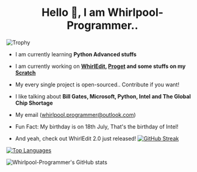<h1 align="center">Hello 👋, I am Whirlpool-Programmer..</h1>

![Trophy](https://github-profile-trophy.vercel.app/?username=Whirlpool-Programmer&theme=onedark)

- I am currently learning **Python Advanced stuffs**

- I am currently working on **[WhirlEdit](https://github.com/whirlpool-programmer/whirledit), [Proget](http://pypi.org/projects/proget) and some stuffs on my [Scratch](http://scratch.mit.edu/users/whirlpool-programmer)**

- My every single project is open-sourced.. Contribute if you want!

- I like talking about **Bill Gates, Microsoft, Python, Intel and The Global Chip Shortage**

- My email (whirlpool.programmer@outlook.com)

- Fun Fact: My birthday is on 18th July, That's the birthday of Intel!

- And yeah, check out WhirlEdit 2.0 just released!
[![GitHub Streak](https://github-readme-streak-stats.herokuapp.com?user=Whirlpool-Programmer&theme=dark)](https://git.io/streak-stats)

[![Top Languages](https://github-readme-stats.vercel.app/api/top-langs/?username=Whirlpool-Programmer&theme=dark)](https://github.com/anuraghazra/github-readme-stats)


![Whirlpool-Programmer's GitHub stats](https://github-readme-stats.vercel.app/api?username=Whirlpool-Programmer&show_icons=true&theme=dark)

